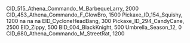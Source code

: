 CID_515_Athena_Commando_M_BarbequeLarry, 2000
CID_453_Athena_Commando_F_GlowBro, 1500
Pickaxe_ID_154_Squishy, 1200
na
na
na
EID_CycloneHeadBang, 300
Pickaxe_ID_294_CandyCane, 2500
EID_Zippy, 500
BID_004_BlackKnight, 500
Umbrella_Season_12, 0
CID_680_Athena_Commando_M_StreetRat, 1200

